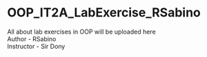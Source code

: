 # OOP_IT2A_LabExercise_RSabino
All about lab exercises in OOP will be uploaded here
<br>
Author - RSabino 
<br>
Instructor - Sir Dony
